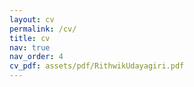 ```yaml
---
layout: cv
permalink: /cv/
title: cv
nav: true
nav_order: 4
cv_pdf: assets/pdf/RithwikUdayagiri.pdf
---
```

